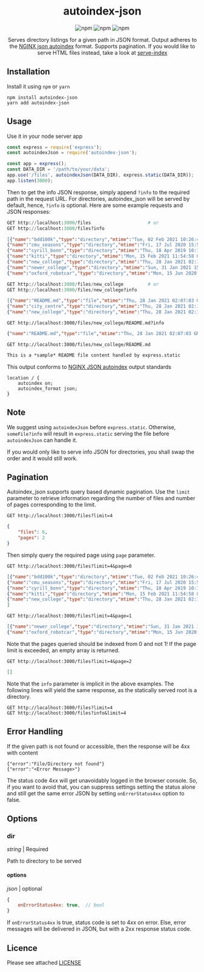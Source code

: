 <h1 align="center">autoindex-json</h1>

<div align="center">

![npm](https://img.shields.io/npm/v/autoindex-json)
![npm](https://img.shields.io/npm/l/autoindex-json)
![npm](https://img.shields.io/npm/dm/autoindex-json)

Serves directory listings for a given path in JSON format. Output adheres to the [NGINX json autoindex](http://nginx.org/en/docs/http/ngx_http_autoindex_module.html#autoindex_format) format. Supports pagination. If you would like to serve HTML files instead, take a look at [serve-index](https://github.com/expressjs/serve-index)
</div>

## Installation

Install it using `npm` or `yarn`

```
npm install autoindex-json
yarn add autoindex-json
```

## Usage

Use it in your node server app

```javascript
const express = require('express');
const autoindexJson = require('autoindex-json');

const app = express();
const DATA_DIR = '/path/to/your/data';
app.use('/files', autoindexJson(DATA_DIR), express.static(DATA_DIR));
app.listen(3000);
```

Then to get the info JSON response, simply append `?info` to the required path in the request URL. For directories, autoindex_json will be served by default, hence, `?info` is optional. Here are some example requests and JSON responses:

```py
GET http://localhost:3000/files                     # or
GET http://localhost:3000/files?info
```

```json
[{"name":"bdd100k","type":"directory","mtime":"Tue, 02 Feb 2021 10:26:42 GMT"},
{"name":"cmu_seasons","type":"directory","mtime":"Fri, 17 Jul 2020 15:54:36 GMT"},
{"name":"cyrill_bonn","type":"directory","mtime":"Thu, 18 Apr 2019 10:18:44 GMT"},
{"name":"kitti","type":"directory","mtime":"Mon, 15 Feb 2021 11:54:58 GMT"},
{"name":"new_college","type":"directory","mtime":"Thu, 28 Jan 2021 02:11:52 GMT"},
{"name":"newer_college","type":"directory","mtime":"Sun, 31 Jan 2021 15:48:01 GMT"},
{"name":"oxford_robotcar","type":"directory","mtime":"Mon, 15 Jun 2020 13:22:01 GMT"}]
```
```py
GET http://localhost:3000/files/new_college         # or
GET http://localhost:3000/files/new_college?info
```
```json
[{"name":"README.md","type":"file","mtime":"Thu, 28 Jan 2021 02:07:03 GMT","size":2280},
{"name":"city_centre","type":"directory","mtime":"Thu, 28 Jan 2021 02:15:21 GMT"},
{"name":"new_college","type":"directory","mtime":"Thu, 28 Jan 2021 02:12:51 GMT"}]
```
```
GET http://localhost:3000/files/new_college/README.md?info
```
```json
{"name":"README.md","type":"file","mtime":"Thu, 28 Jan 2021 02:07:03 GMT","size":2280}
```
```
GET http://localhost:3000/files/new_college/README.md
```
```md
This is a *sample* README file content handled by express.static
```

This output conforms to [NGINX JSON autoindex](http://nginx.org/en/docs/http/ngx_http_autoindex_module.html#autoindex_format) output standards

```
location / {
    autoindex on;
    autoindex_format json;
}
```

## Note

We suggest using `autoindexJson` before `express.static`. Otherwise, `someFile?info` will result in `express.static` serving the file before `autoindexJson` can handle it.

If you would only like to serve info JSON for directories, you shall swap the order and it would still work.

## Pagination

Autoindex_json supports query based dynamic pagination. Use the `limit` parameter to retrieve information regarding the number of files and number of pages corresponding to the limit. 

```
GET http://localhost:3000/files?limit=4
```
```json
{
    "files": 6,
    "pages": 2
}
```

Then simply query the required page using `page` parameter.

```
GET http://localhost:3000/files?limit=4&page=0
```
```json
[{"name":"bdd100k","type":"directory","mtime":"Tue, 02 Feb 2021 10:26:42 GMT"},
{"name":"cmu_seasons","type":"directory","mtime":"Fri, 17 Jul 2020 15:54:36 GMT"},
{"name":"cyrill_bonn","type":"directory","mtime":"Thu, 18 Apr 2019 10:18:44 GMT"},
{"name":"kitti","type":"directory","mtime":"Mon, 15 Feb 2021 11:54:58 GMT"},
{"name":"new_college","type":"directory","mtime":"Thu, 28 Jan 2021 02:11:52 GMT"},
]
```

```
GET http://localhost:3000/files?limit=4&page=1
```

```json
[{"name":"newer_college","type":"directory","mtime":"Sun, 31 Jan 2021 15:48:01 GMT"},
{"name":"oxford_robotcar","type":"directory","mtime":"Mon, 15 Jun 2020 13:22:01 GMT"}]
```

Note that the pages queried should be indexed from 0 and not 1! If the page limit is exceeded, an empty array is returned.

```
GET http://localhost:3000/files?limit=4&page=2
```
```json
[]
```

Note that the `info` parameter is implicit in the above examples. The following lines will yield the same response, as the statically served root is a directory.

```
GET http://localhost:3000/files?limit=4
GET http://localhost:3000/files?info&limit=4
```

## Error Handling

If the given path is not found or accessible, then the response will be 4xx with content

```
{"error":"File/Directory not found"}
{"error":"<Error Message>"}
```

The status code 4xx will get unavoidably logged in the browser console. So, if you want to avoid that, you can suppress settings setting the status alone and still get the same error JSON by setting `onErrorStatus4xx` option to false.


## Options

### dir

*string* | Required

Path to directory to be served


#### options

*json* | optional

```javascript
{
    onErrorStatus4xx: true,  // bool
}
```

If `onErrorStatus4xx` is true, status code is set to 4xx on error. Else, error messages will be delivered in JSON, but with a 2xx response status code.

## Licence

Please see attached [LICENSE](LICENSE)
